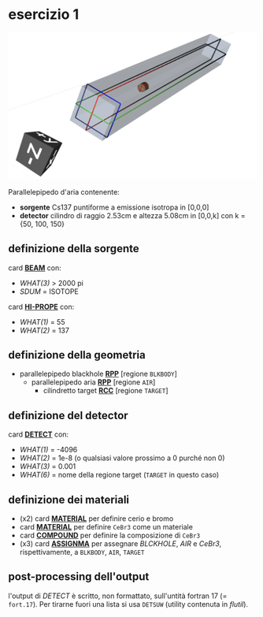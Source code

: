 # esercizio 1

![Render VTK](render_vtk.png)

Parallelepipedo d'aria contenente:
  - **sorgente** Cs137 puntiforme a emissione isotropa in [0,0,0]
  - **detector** cilindro di raggio 2.53cm e altezza 5.08cm in [0,0,k] con k = {50, 100, 150}


## definizione della sorgente

card [**BEAM**](https://flukafiles.web.cern.ch/manual/chapters/description_input/description_options/beam.html) con:
 - *WHAT(3)* > 2000 pi
 - *SDUM* = ISOTOPE

card [**HI-PROPE**](https://flukafiles.web.cern.ch/manual/chapters/description_input/description_options/hi-prope.html) con:
 - *WHAT(1)* = 55
 - *WHAT(2)* = 137

## definizione della geometria

- parallelepipedo blackhole [**RPP**](https://flukafiles.web.cern.ch/manual/chapters/combinatorial_geometry/combinatorial_geometry_input/body_types/rpp.html) [regione `BLKBODY`]
  - parallelepipedo aria [**RPP**](https://flukafiles.web.cern.ch/manual/chapters/combinatorial_geometry/combinatorial_geometry_input/body_types/rpp.html) [regione `AIR`]
    - cilindretto target [**RCC**](https://flukafiles.web.cern.ch/manual/chapters/combinatorial_geometry/combinatorial_geometry_input/body_types/rcc.html) [regione `TARGET`]

## definizione del detector

 card [**DETECT**](https://flukafiles.web.cern.ch/manual/chapters/description_input/description_options/detect.html) con:
  - *WHAT(1)* = -4096
  - *WHAT(2)* = 1e-8 (o qualsiasi valore prossimo a 0 purché non 0)
  - *WHAT(3)* = 0.001
  - *WHAT(6)* = nome della regione target (`TARGET` in questo caso)

## definizione dei materiali
  - (x2) card [**MATERIAL**](https://flukafiles.web.cern.ch/manual/chapters/description_input/description_options/material.html) per definire cerio e bromo
  - card [**MATERIAL**](https://flukafiles.web.cern.ch/manual/chapters/description_input/description_options/material.html) per definire `CeBr3` come un materiale
  - card [**COMPOUND**](https://flukafiles.web.cern.ch/manual/chapters/description_input/description_options/compound.html) per definire la composizione di `CeBr3`
  - (x3) card [**ASSIGNMA**](https://flukafiles.web.cern.ch/manual/chapters/description_input/description_options/assignma.html) per assegnare *BLCKHOLE*, *AIR* e *CeBr3*, rispettivamente, a `BLKBODY`, `AIR`, `TARGET`

## post-processing dell'output

l'output di *DETECT* è scritto, non formattato, sull'untità fortran 17 (= `fort.17`). Per tirarne fuori una lista si usa `DETSUW` (utility contenuta in *flutil*).
